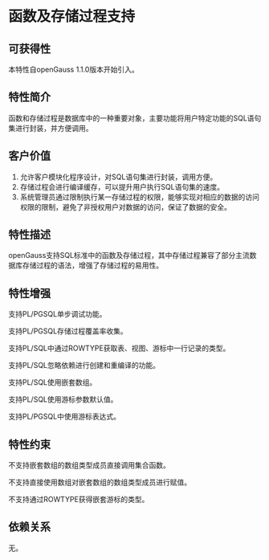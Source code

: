 # 函数及存储过程支持

## 可获得性<a name="section56086982"></a>

本特性自openGauss 1.1.0版本开始引入。

## 特性简介<a name="section35020791"></a>

函数和存储过程是数据库中的一种重要对象，主要功能将用户特定功能的SQL语句集进行封装，并方便调用。

## 客户价值<a name="section46751668"></a>

1.  允许客户模块化程序设计，对SQL语句集进行封装，调用方便。
2.  存储过程会进行编译缓存，可以提升用户执行SQL语句集的速度。
3.  系统管理员通过限制执行某一存储过程的权限，能够实现对相应的数据的访问权限的限制，避免了非授权用户对数据的访问，保证了数据的安全。

## 特性描述<a name="section18111828"></a>

openGauss支持SQL标准中的函数及存储过程，其中存储过程兼容了部分主流数据库存储过程的语法，增强了存储过程的易用性。

## 特性增强<a name="section28788730"></a>

支持PL/PGSQL单步调试功能。

支持PL/PGSQL存储过程覆盖率收集。

支持PL/SQL中通过ROWTYPE获取表、视图、游标中一行记录的类型。

支持PL/SQL忽略依赖进行创建和重编译的功能。

支持PL/SQL使用嵌套数组。

支持PL/SQL使用游标参数默认值。

支持PL/PGSQL中使用游标表达式。

## 特性约束<a name="section06531946143616"></a>

不支持嵌套数组的数组类型成员直接调用集合函数。

不支持直接使用数组对嵌套数组的数组类型成员进行赋值。

不支持通过ROWTYPE获得嵌套游标的类型。

## 依赖关系<a name="section57771982"></a>

无。

